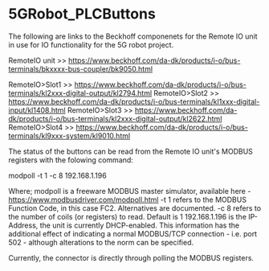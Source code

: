 # 5GRobot_PLCButtons

The following are links to the Beckhoff componenets for the Remote IO unit in use for IO functionality
for the 5G robot project.

RemoteIO unit >> https://www.beckhoff.com/da-dk/products/i-o/bus-terminals/bkxxxx-bus-coupler/bk9050.html

RemoteIO>Slot1 >> https://www.beckhoff.com/da-dk/products/i-o/bus-terminals/kl2xxx-digital-output/kl2794.html
RemoteIO>Slot2 >> https://www.beckhoff.com/da-dk/products/i-o/bus-terminals/kl1xxx-digital-input/kl1408.html
RemoteIO>Slot3 >> https://www.beckhoff.com/da-dk/products/i-o/bus-terminals/kl2xxx-digital-output/kl2622.html
RemoteIO>Slot4 >> https://www.beckhoff.com/da-dk/products/i-o/bus-terminals/kl9xxx-system/kl9010.html

The status of the buttons can be read from the Remote IO unit's MODBUS registers with the folowing command:

modpoll -t 1 -c 8 192.168.1.196

Where;  modpoll is a freeware MODBUS master simulator, available here - https://www.modbusdriver.com/modpoll.html
        -t 1  refers to the MODBUS Function Code, in this case FC2. Alternatives are documented.
        -c 8  refers to the number of coils (or registers) to read. Default is 1
        192.168.1.196 is the IP-Address, the unit is currently DHCP-enabled. This information has the additional 
              effect of indicating a normal MODBUS/TCP connection - i.e. port 502 - although alterations to the 
              norm can be specified.

Currently, the connector is directly through polling the MODBUS registers.

